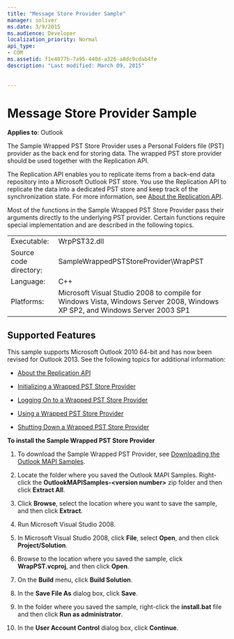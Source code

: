 ```yaml
---
title: "Message Store Provider Sample"
manager: soliver
ms.date: 3/9/2015
ms.audience: Developer
localization_priority: Normal
api_type:
- COM
ms.assetid: f1e4077b-7a95-440d-a326-a8dc9cdab4fe
description: "Last modified: March 09, 2015"
 
 
---
```


# Message Store Provider Sample

  
  
**Applies to**: Outlook 
  
The Sample Wrapped PST Store Provider uses a Personal Folders file (PST) provider as the back end for storing data. The wrapped PST store provider should be used together with the Replication API. 
  
The Replication API enables you to replicate items from a back-end data repository into a Microsoft Outlook PST store. You use the Replication API to replicate the data into a dedicated PST store and keep track of the synchronization state. For more information, see [About the Replication API](about-the-replication-api.md).
  
Most of the functions in the Sample Wrapped PST Store Provider pass their arguments directly to the underlying PST provider. Certain functions require special implementation and are described in the following topics.
  
|||
|:-----|:-----|
|Executable:  <br/> |WrpPST32.dll  <br/> |
|Source code directory:  <br/> |SampleWrappedPSTStoreProvider\WrapPST  <br/> |
|Language:  <br/> |C++  <br/> |
|Platforms:  <br/> |Microsoft Visual Studio 2008 to compile for Windows Vista, Windows Server 2008, Windows XP SP2, and Windows Server 2003 SP1  <br/> |
   
## Supported Features

This sample supports Microsoft Outlook 2010 64-bit and has now been revised for Outlook 2013. See the following topics for additional information:
  
- [About the Replication API](about-the-replication-api.md)
    
- [Initializing a Wrapped PST Store Provider](initializing-a-wrapped-pst-store-provider.md)
    
- [Logging On to a Wrapped PST Store Provider](logging-on-to-a-wrapped-pst-store-provider.md)
    
- [Using a Wrapped PST Store Provider](using-a-wrapped-pst-store-provider.md)
    
- [Shutting Down a Wrapped PST Store Provider](shutting-down-a-wrapped-pst-store-provider.md)
    
 **To install the Sample Wrapped PST Store Provider**
  
1. To download the Sample Wrapped PST Provider, see [Downloading the Outlook MAPI Samples](downloading-the-outlook-mapi-samples.md).
    
2. Locate the folder where you saved the Outlook MAPI Samples. Right-click the **OutlookMAPISamples-\<version number\>** zip folder and then click **Extract All**.
    
3. Click **Browse**, select the location where you want to save the sample, and then click **Extract**.
    
4. Run Microsoft Visual Studio 2008.
    
5. In Microsoft Visual Studio 2008, click **File**, select **Open**, and then click **Project/Solution**.
    
6. Browse to the location where you saved the sample, click **WrapPST.vcproj**, and then click **Open**.
    
7. On the **Build** menu, click **Build Solution**.
    
8. In the **Save File As** dialog box, click **Save**.
    
9. In the folder where you saved the sample, right-click the **install.bat** file and then click **Run as administrator**.
    
10. In the **User Account Control** dialog box, click **Continue**.
    

